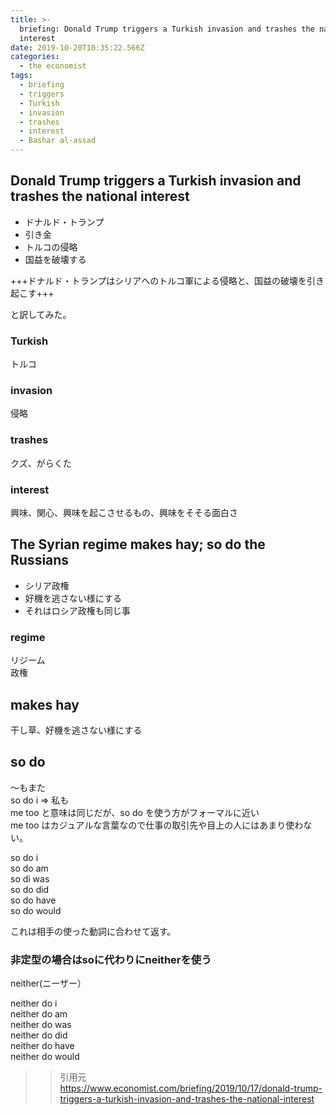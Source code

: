 ```yaml
---
title: >-
  briefing: Donald Trump triggers a Turkish invasion and trashes the national
  interest
date: 2019-10-20T10:35:22.566Z
categories:
  - the economist
tags:
  - briefing
  - triggers
  - Turkish
  - invasion
  - trashes
  - interest
  - Bashar al-assad
---
```

## Donald Trump triggers a Turkish invasion and trashes the national interest
  - ドナルド・トランプ
  - 引き金
  - トルコの侵略
  - 国益を破壊する

+++ドナルド・トランプはシリアへのトルコ軍による侵略と、国益の破壊を引き起こす+++

と訳してみた。

### Turkish
トルコ

### invasion 
侵略

### trashes
クズ、がらくた

### interest
興味、関心、興味を起こさせるもの、興味をそそる面白さ

## The Syrian regime makes hay; so do the Russians
  - シリア政権
  - 好機を逃さない様にする
  - それはロシア政権も同じ事


### regime
リジーム   
政権   

## makes hay
干し草、好機を逃さない様にする   

## so do
～もまた  
so do i => 私も   
me too と意味は同じだが、so do を使う方がフォーマルに近い  
me too はカジュアルな言葉なので仕事の取引先や目上の人にはあまり使わない。   

so do i   
so do am   
so di was   
so do did    
so do have    
so do would   

これは相手の使った動詞に合わせて返す。

### 非定型の場合はsoに代わりにneitherを使う

neither(ニーザー）

neither do i   
neither do am   
neither do was   
neither do did    
neither do have    
neither do would   




>>引用元   
https://www.economist.com/briefing/2019/10/17/donald-trump-triggers-a-turkish-invasion-and-trashes-the-national-interest
